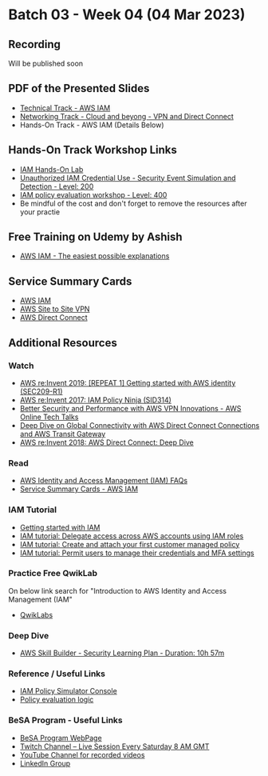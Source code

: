 # Batch 03 - Week 04 (04 Mar 2023)
## Recording
Will be published soon
<!---
* [Complete Stream Recording](https://github.com)
* [Technical Track - Compute in Cloud - Amazon EC2](https://github.com)
* [Networking Track - Security Group and Network ACL](https://github.com)
* [Hands-On Track - Amazon EC2](https://github.com)
-->

## PDF of the Presented Slides
* [Technical Track - AWS IAM](https://github.com/become-a-solutions-architect/become-a-solutions-architect.github.io/blob/main/resources/assets/B03/W4/Week%2004%20-04%20Mar%20-%20Technical%20Track%20-%20AWS%20IAM.pdf)
* [Networking Track - Cloud and beyong - VPN and Direct Connect](https://github.com/become-a-solutions-architect/become-a-solutions-architect.github.io/blob/main/resources/assets/B03/W4/Week%2004%20-%2004%20Mar%20-%20Cloud%20and%20beyond%20-%20VPN%20and%20Direct%20Connect.pdf)
* Hands-On Track - AWS IAM (Details Below)

## Hands-On Track Workshop Links
* [IAM Hands-On Lab](https://catalog.us-east-1.prod.workshops.aws/workshops/8efd4edb-2b91-49fd-b1b8-3e3b5e71aa03/en-US/iam)
* [Unauthorized IAM Credential Use - Security Event Simulation and Detection - Level: 200](https://catalog.us-east-1.prod.workshops.aws/workshops/6a8ad836-10a6-4694-9a3b-f53f193041de/en-US)
* [IAM policy evaluation workshop - Level: 400](https://catalog.us-east-1.prod.workshops.aws/workshops/6dc3124a-6bd4-46eb-b5c4-be438a82ba3d/en-US)
* Be mindful of the cost and don't forget to remove the resources after your practie

## Free Training on Udemy by Ashish
* [AWS IAM - The easiest possible explanations](https://www.udemy.com/course/aws-iam-training/)

## Service Summary Cards
* [AWS IAM](https://github.com/become-a-solutions-architect/become-a-solutions-architect.github.io/blob/main/resources/assets/B03/W4/Service%20Summary%20Card%20-%20AWS%20IAM.pdf)
* [AWS Site to Site VPN](https://github.com/become-a-solutions-architect/become-a-solutions-architect.github.io/blob/main/resources/assets/B03/W4/Service%20Summary%20Card%20-%20Site%20to%20Site%20VPN.pdf)
* [AWS Direct Connect](https://github.com/become-a-solutions-architect/become-a-solutions-architect.github.io/blob/main/resources/assets/B03/W4/Service%20Summary%20Card%20-%20AWS%20Direct%20Connect.pdf)

## Additional Resources 

### Watch
* [AWS re:Invent 2019: [REPEAT 1] Getting started with AWS identity (SEC209-R1)](https://www.youtube.com/watch?v=Zvz-qYYhvMk)
* [AWS re:Invent 2017: IAM Policy Ninja (SID314)](https://www.youtube.com/watch?v=aISWoPf_XNE)
* [Better Security and Performance with AWS VPN Innovations - AWS Online Tech Talks](https://youtu.be/FrhVV9nG4UM)
* [Deep Dive on Global Connectivity with AWS Direct Connect Connections and AWS Transit Gateway](https://youtu.be/7FHiGfG7H_E)
* [AWS re:Invent 2018: AWS Direct Connect: Deep Dive](https://youtu.be/DXFooR95BYc)

### Read
* [AWS Identity and Access Management (IAM) FAQs](https://aws.amazon.com/iam/faqs/)
* [Service Summary Cards - AWS IAM](https://github.com/become-a-solutions-architect/become-a-solutions-architect.github.io/blob/main/resources/assets/5/AWS%20IAM%20-%20Service%20Summary%20Card.pdf)

### IAM Tutorial 
* [Getting started with IAM](https://docs.aws.amazon.com/IAM/latest/UserGuide/getting-started.html)
* [IAM tutorial: Delegate access across AWS accounts using IAM roles](https://docs.aws.amazon.com/IAM/latest/UserGuide/tutorial_cross-account-with-roles.html)
* [IAM tutorial: Create and attach your first customer managed policy](https://docs.aws.amazon.com/IAM/latest/UserGuide/tutorial_managed-policies.html)
* [IAM tutorial: Permit users to manage their credentials and MFA settings](https://docs.aws.amazon.com/IAM/latest/UserGuide/tutorial_users-self-manage-mfa-and-creds.html)

### Practice Free QwikLab
On below link search for "Introduction to AWS Identity and Access Management (IAM"
* [QwikLabs](https://amazon.qwiklabs.com/catalog)

### Deep Dive
* [AWS Skill Builder - Security Learning Plan - Duration: 10h 57m](https://explore.skillbuilder.aws/learn/public/learning_plan/view/91/security-learning-plan)

### Reference / Useful Links
* [IAM Policy Simulator Console](https://policysim.aws.amazon.com/)
* [Policy evaluation logic](https://docs.aws.amazon.com/IAM/latest/UserGuide/reference_policies_evaluation-logic.html)

### BeSA Program - Useful Links
* [BeSA Program WebPage](https://become-a-solutions-architect.github.io/)
* [Twitch Channel – Live Session Every Saturday 8 AM GMT](https://www.twitch.tv/besaprogram)
* [YouTube Channel for recorded videos](https://www.youtube.com/channel/UCWWO3yt3b5R_LrWHReU0b-g)
* [LinkedIn Group](https://www.linkedin.com/groups/9179284/)
